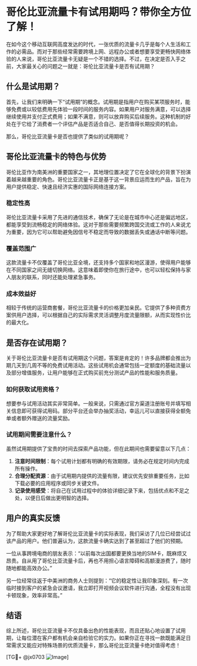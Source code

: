 # 哥伦比亚流量卡有试用期吗？带你全方位了解！

在如今这个移动互联网高度发达的时代，一张优质的流量卡几乎是每个人生活和工作的必需品。而对于那些经常需要跨境上网、远程办公或者想要享受更畅快网络体验的人来说，哥伦比亚流量卡无疑是一个不错的选择。不过，在决定是否入手之前，大家最关心的问题之一就是：哥伦比亚流量卡是否有试用期？

## 什么是试用期？

首先，让我们来明确一下“试用期”的概念。试用期是指用户在购买某项服务时，能够免费或以较低费用先体验一段时间的服务内容。如果用户对服务满意，可以选择继续使用并支付正式费用；如果不满意，则可以放弃购买后续服务。这种机制的好处在于它给了消费者一个评估产品是否适合自己、是否值得长期投资的机会。

那么，哥伦比亚流量卡是否也提供了类似的试用期呢？

## 哥伦比亚流量卡的特色与优势

哥伦比亚作为南美洲的重要国家之一，其地理位置决定了它在全球化的背景下扮演着越来越重要的角色。哥伦比亚流量卡正是基于这一背景应运而生的产品，旨在为用户提供稳定、快速且经济实惠的国际网络连接方案。

### 稳定性高
哥伦比亚流量卡采用了先进的通信技术，确保了无论是在城市中心还是偏远地区，都能享受到流畅稳定的网络体验。这对于那些需要频繁跨国交流或工作的人来说尤为重要，因为它可以帮助避免因信号不稳定而导致的数据丢失或通话中断等问题。

### 覆盖范围广
这款流量卡不仅覆盖了哥伦比亚全境，还支持多个国家和地区漫游，使得用户能够在不同国家之间无缝切换网络。这意味着即使你在旅行途中，也可以轻松保持与家人朋友的联系，同时还能处理紧急事务。

### 成本效益好
相较于传统的运营商套餐，哥伦比亚流量卡的价格更加亲民。它提供了多种资费方案供用户选择，可以根据自己的实际需求灵活调整月度流量限额，从而实现性价比的最大化。

## 是否存在试用期？

关于哥伦比亚流量卡是否有试用期这个问题，答案是肯定的！许多品牌都会推出为期几天到几周不等的免费试用活动。这些试用机会通常包括一定额度的基础流量以及部分增值服务，让用户能够在正式购买前充分测试产品的性能和服务质量。

### 如何获取试用资格？
想要参与试用活动其实非常简单。一般来说，只需通过官方渠道注册账号并填写相关信息即可获得试用码。部分平台还会举办抽奖活动，幸运儿可以直接获得全额免单或者额外赠送的流量奖励。

### 试用期间需要注意什么？
虽然试用期提供了宝贵的时间去探索产品功能，但在此期间也需要留意以下几点：
1. **注意时间限制**：每个试用计划都有明确的有效期限，请务必在规定时间内完成所有操作。
2. **合理分配资源**：由于试用期内提供的流量有限，建议优先安排重要任务，比如下载必要的应用程序或同步关键文件。
3. **记录使用感受**：将自己在试用过程中的体验详细记录下来，包括优点和不足之处，以便日后做出更明智的选择。

## 用户的真实反馈

为了帮助大家更好地了解哥伦比亚流量卡的实际表现，我们采访了几位已经尝试过该产品的用户。他们普遍认为，这款流量卡确实达到了甚至超过了他们的预期。

一位从事跨境电商的朋友表示：“以前每次出国都要更换当地的SIM卡，既麻烦又昂贵。自从用了哥伦比亚流量卡后，再也不用担心语言障碍和高额漫游费了，随时随地都能高效办公。”

另一位经常往返于中美洲的商务人士则提到：“它的稳定性让我印象深刻。有一次临时接到客户的紧急会议邀请，我立即打开视频会议软件进行沟通，全程没有出现卡顿现象，效率非常高。”

## 结语

综上所述，哥伦比亚流量卡不仅具备出色的性能表现，而且还贴心地设置了试用期，让每位潜在客户都有机会亲自检验它的实力。如果你正在寻找一款既能满足日常需求又能应对特殊场景的优质流量卡，那么哥伦比亚流量卡绝对值得考虑！

[TG💪+ @jx0703 ![Image](https://github.com/user-attachments/assets/dbca1d08-cadb-493c-b0ec-ad6f7a83f270)]